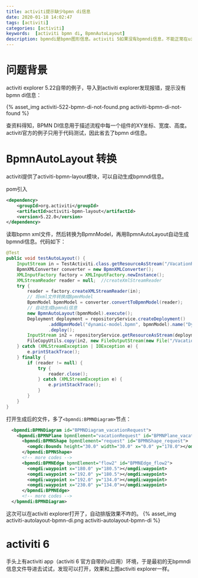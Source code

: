```yaml
---
title: activiti提示缺少bpmn di信息
date: 2020-01-18 14:02:47
tags: [activiti]
categories: [activiti]
keywords:  [activiti bpmn di, BpmnAutoLayout]
description: bpmndi是bpmn图形信息。activiti 5如果没有bpmndi信息，不能正常在ui上显示。activiti-bpmn-layout模块可以补全bpmndi信息。
---
```


# 问题背景

activiti explorer 5.22自带的例子，导入到activiti explorer发现报错，提示没有bpmn di信息：
<!-- more -->

{% asset_img activiti-522-bpmn-di-not-found.png activiti-bpmn-di-not-found %}

查资料得知，BPMN DI信息用于描述流程中每一个组件的XY坐标、宽度、高度。activiti官方的例子只用于代码测试，因此省去了bpmn di信息。


# BpmnAutoLayout 转换

activiti提供了activiti-bpmn-layout模块，可以自动生成bpmndi信息。

pom引入
```xml
<dependency>
    <groupId>org.activiti</groupId>
    <artifactId>activiti-bpmn-layout</artifactId>
    <version>5.22.0</version>
</dependency>
```

读取bpmn xml文件，然后转换为BpmnModel，再用BpmnAutoLayout自动生成bpmndi信息。代码如下：
```java
@Test
public void testAutoLayout() {
    InputStream in = TestActiviti.class.getResourceAsStream("/VacationRequest.bpmn20.xml");
    BpmnXMLConverter converter = new BpmnXMLConverter();
    XMLInputFactory factory = XMLInputFactory.newInstance();
    XMLStreamReader reader = null;  //createXmlStreamReader
    try {
        reader = factory.createXMLStreamReader(in);
        // 将xml文件转换成BpmnModel
        BpmnModel bpmnModel = converter.convertToBpmnModel(reader);
        // 自动生成bpmndi信息
        new BpmnAutoLayout(bpmnModel).execute();
        Deployment deployment = repositoryService.createDeployment()
                .addBpmnModel("dynamic-model.bpmn", bpmnModel).name("Dynamic process deployment")
                .deploy();
        InputStream in2 = repositoryService.getResourceAsStream(deployment.getId(), "dynamic-model.bpmn");
        FileCopyUtils.copy(in2, new FileOutputStream(new File("/VacationRequest2222.bpmn20.xml")));
    } catch (XMLStreamException | IOException e) {
        e.printStackTrace();
    } finally {
        if (reader != null) {
            try {
                reader.close();
            } catch (XMLStreamException e) {
                e.printStackTrace();
            }
        }
    }
}
```

打开生成后的文件，多了`<bpmndi:BPMNDiagram>`节点：
```xml
  <bpmndi:BPMNDiagram id="BPMNDiagram_vacationRequest">
    <bpmndi:BPMNPlane bpmnElement="vacationRequest" id="BPMNPlane_vacationRequest">
      <bpmndi:BPMNShape bpmnElement="request" id="BPMNShape_request">
        <omgdc:Bounds height="30.0" width="30.0" x="0.0" y="178.0"></omgdc:Bounds>
      </bpmndi:BPMNShape>
      <!-- more codes -->
      <bpmndi:BPMNEdge bpmnElement="flow2" id="BPMNEdge_flow2">
        <omgdi:waypoint x="180.0" y="180.5"></omgdi:waypoint>
        <omgdi:waypoint x="192.0" y="180.5"></omgdi:waypoint>
        <omgdi:waypoint x="192.0" y="134.0"></omgdi:waypoint>
        <omgdi:waypoint x="230.0" y="134.0"></omgdi:waypoint>
      </bpmndi:BPMNEdge>
      <!-- more codes -->
  </bpmndi:BPMNDiagram>
```
这次可以在activiti explorer打开了，自动排版效果不咋的。
{% asset_img activiti-autolayout-bpmn-di.png activiti-autolayout-bpmn-di %}

# activiti 6

手头上有activiti app（activiti 6 官方自带的ui应用）环境，于是最初的无bpmndi信息文件导进去试试，发现可以打开，效果和上图activiti explorer一样。

